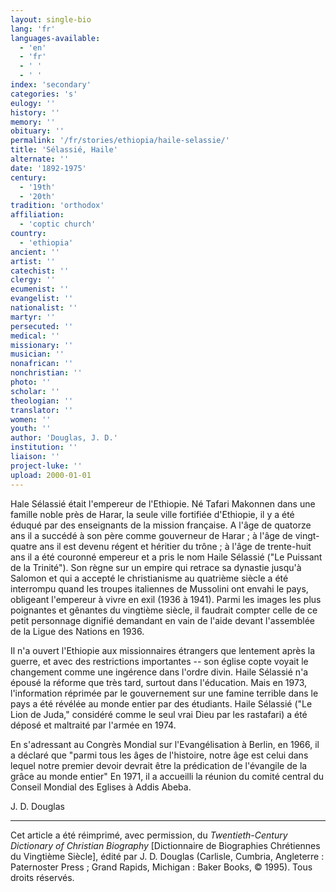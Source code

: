 ```yaml
---
layout: single-bio
lang: 'fr'
languages-available:
  - 'en'
  - 'fr'
  - ' '
  - ' '
index: 'secondary'
categories: 's'
eulogy: ''
history: ''
memory: ''
obituary: ''
permalink: '/fr/stories/ethiopia/haile-selassie/'
title: 'Sélassié, Haile'
alternate: ''
date: '1892-1975'
century:
  - '19th'
  - '20th'
tradition: 'orthodox'
affiliation:
  - 'coptic church'
country:
  - 'ethiopia'
ancient: ''
artist: ''
catechist: ''
clergy: ''
ecumenist: ''
evangelist: ''
nationalist: ''
martyr: ''
persecuted: ''
medical: ''
missionary: ''
musician: ''
nonafrican: ''
nonchristian: ''
photo: ''
scholar: ''
theologian: ''
translator: ''
women: ''
youth: ''
author: 'Douglas, J. D.'
institution: ''
liaison: ''
project-luke: ''
upload: 2000-01-01
---
```



Hale Sélassié était l'empereur de l'Ethiopie. Né Tafari Makonnen dans une famille noble près de Harar, la seule ville fortifiée d'Ethiopie, il y a été éduqué par des enseignants de la mission française. A l'âge de quatorze ans il a succédé à son père comme gouverneur de Harar ; à l'âge de vingt-quatre ans il est devenu régent et héritier du trône ; à l'âge de trente-huit ans il a été couronné empereur et a pris le nom Haile Sélassié ("Le Puissant de la Trinité"). Son règne sur un empire qui retrace sa dynastie jusqu'à Salomon et qui a accepté le christianisme au quatrième siècle a été interrompu quand les troupes italiennes de Mussolini ont envahi le pays, obligeant l'empereur à vivre en exil (1936 à 1941). Parmi les images les plus poignantes et gênantes du vingtième siècle, il faudrait compter celle de ce petit personnage dignifié demandant en vain de l'aide devant l'assemblée de la Ligue des Nations en 1936.

Il n'a ouvert l'Ethiopie aux missionnaires étrangers que lentement après la guerre, et avec des restrictions importantes -- son église copte voyait le changement comme une ingérence dans l'ordre divin. Haile Sélassié n'a épousé la réforme que très tard, surtout dans l'éducation. Mais en 1973, l'information réprimée par le gouvernement sur une famine terrible dans le pays a été révélée au monde entier par des étudiants. Haile Sélassié ("Le Lion de Juda," considéré comme le seul vrai Dieu par les rastafari) a été déposé et maltraité par l'armée en 1974.

En s'adressant au Congrès Mondial sur l'Evangélisation à Berlin, en 1966, il a déclaré que "parmi tous les âges de l'histoire, notre âge est celui dans lequel notre premier devoir devrait être la prédication de l'évangile de la grâce au monde entier" En 1971, il a accueilli la réunion du comité central du Conseil Mondial des Eglises à Addis Abeba.

J. D. Douglas

---

Cet article a été réimprimé, avec permission, du *Twentieth-Century Dictionary of Christian Biography* [Dictionnaire de Biographies Chrétiennes du Vingtième Siècle], édité par J. D. Douglas (Carlisle, Cumbria, Angleterre : Paternoster Press ; Grand Rapids, Michigan : Baker Books, © 1995). Tous droits réservés.